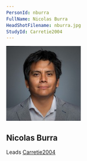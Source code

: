 ```yaml
---
PersonId: nburra
FullName: Nicolas Burra
HeadShotFilename: nburra.jpg
StudyId: Carretie2004
---
```


![headshot of researcher](/assets/images/headshots/nburra.jpg "Nicolas Burra")

## Nicolas Burra

Leads [Carretie2004](/replications/Carretie2004)